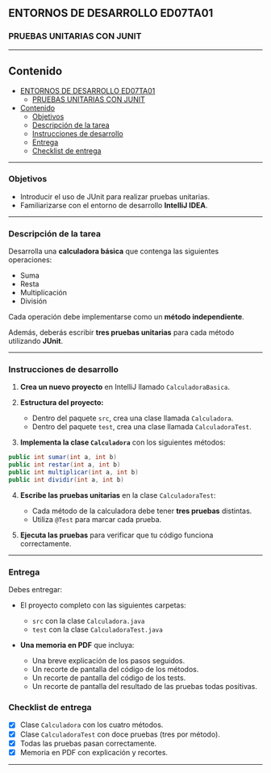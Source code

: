 
## ENTORNOS DE DESARROLLO ED07TA01
### PRUEBAS UNITARIAS CON JUNIT

---

## Contenido

- [ENTORNOS DE DESARROLLO ED07TA01](#entornos-de-desarrollo-ed07ta01)
  - [PRUEBAS UNITARIAS CON JUNIT](#pruebas-unitarias-con-junit)
- [Contenido](#contenido)
  - [Objetivos](#objetivos)
  - [Descripción de la tarea](#descripción-de-la-tarea)
  - [Instrucciones de desarrollo](#instrucciones-de-desarrollo)
  - [Entrega](#entrega)
  - [Checklist de entrega](#checklist-de-entrega)

---

### Objetivos

- Introducir el uso de JUnit para realizar pruebas unitarias.
- Familiarizarse con el entorno de desarrollo **IntelliJ IDEA**.

---

### Descripción de la tarea

Desarrolla una **calculadora básica** que contenga las siguientes operaciones:

- Suma
- Resta
- Multiplicación
- División

Cada operación debe implementarse como un **método independiente**.

Además, deberás escribir **tres pruebas unitarias** para cada método utilizando **JUnit**.

---

### Instrucciones de desarrollo

1. **Crea un nuevo proyecto** en IntelliJ llamado `CalculadoraBasica`.

2. **Estructura del proyecto:**

   - Dentro del paquete `src`, crea una clase llamada `Calculadora`.
   - Dentro del paquete `test`, crea una clase llamada `CalculadoraTest`.

3. **Implementa la clase `Calculadora`** con los siguientes métodos:

```java
public int sumar(int a, int b)
public int restar(int a, int b)
public int multiplicar(int a, int b)
public int dividir(int a, int b)
```

4. **Escribe las pruebas unitarias** en la clase `CalculadoraTest`:

   - Cada método de la calculadora debe tener **tres pruebas** distintas.
   - Utiliza `@Test` para marcar cada prueba.

5. **Ejecuta las pruebas** para verificar que tu código funciona correctamente.

---

### Entrega

Debes entregar:

- El proyecto completo con las siguientes carpetas:
  - `src` con la clase `Calculadora.java`
  - `test` con la clase `CalculadoraTest.java`

- **Una memoria en PDF** que incluya:
  - Una breve explicación de los pasos seguidos.
  - Un recorte de pantalla del código de los métodos.
  - Un recorte de pantalla del código de los tests.
  - Un recorte de pantalla del resultado de las pruebas todas positivas.


### Checklist de entrega

- [x] Clase `Calculadora` con los cuatro métodos.
- [x] Clase `CalculadoraTest` con doce pruebas (tres por método).
- [x] Todas las pruebas pasan correctamente.
- [x] Memoria en PDF con explicación y recortes.

---

